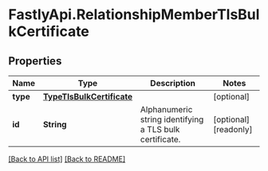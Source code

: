 # FastlyApi.RelationshipMemberTlsBulkCertificate

## Properties

Name | Type | Description | Notes
------------ | ------------- | ------------- | -------------
**type** | [**TypeTlsBulkCertificate**](TypeTlsBulkCertificate.md) |  | [optional] 
**id** | **String** | Alphanumeric string identifying a TLS bulk certificate. | [optional] [readonly] 



[[Back to API list]](../../README.md#endpoints) [[Back to README]](../../README.md)
